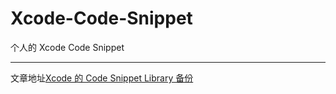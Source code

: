 # Xcode-Code-Snippet

个人的 Xcode Code Snippet

----
文章地址[Xcode 的 Code Snippet Library 备份](https://www.dominic-lian.space/2014-10/post-130)
